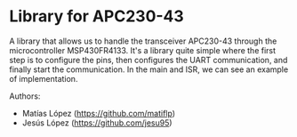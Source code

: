 # Library for APC230-43

A library that allows us to handle the transceiver APC230-43 through the microcontroller MSP430FR4133. It's a library quite simple where the first step is to configure the pins, then configures the UART communication, and finally start the communication. In the main and ISR, we can see an example of implementation.

Authors:

* Matías López (https://github.com/matiflp)
* Jesús López (https://github.com/jesu95)
